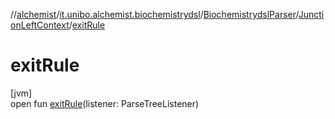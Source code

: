 //[alchemist](../../../../index.md)/[it.unibo.alchemist.biochemistrydsl](../../index.md)/[BiochemistrydslParser](../index.md)/[JunctionLeftContext](index.md)/[exitRule](exit-rule.md)

# exitRule

[jvm]\
open fun [exitRule](exit-rule.md)(listener: ParseTreeListener)
